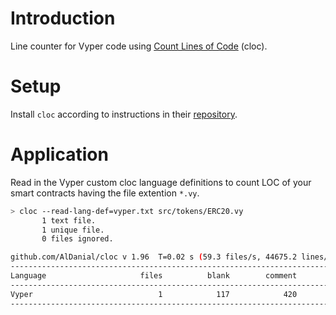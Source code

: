 # Introduction

Line counter for Vyper code using [Count Lines of Code](https://github.com/AlDanial/cloc) (cloc).

# Setup

Install `cloc` according to instructions in their [repository](https://github.com/AlDanial/cloc).

# Application

Read in the Vyper custom cloc language definitions to count LOC of your smart contracts having the file extention `*.vy`.

```bash
> cloc --read-lang-def=vyper.txt src/tokens/ERC20.vy
       1 text file.
       1 unique file.
       0 files ignored.

github.com/AlDanial/cloc v 1.96  T=0.02 s (59.3 files/s, 44675.2 lines/s)
-------------------------------------------------------------------------------
Language                     files          blank        comment           code
-------------------------------------------------------------------------------
Vyper                            1            117            420            216
-------------------------------------------------------------------------------
```
